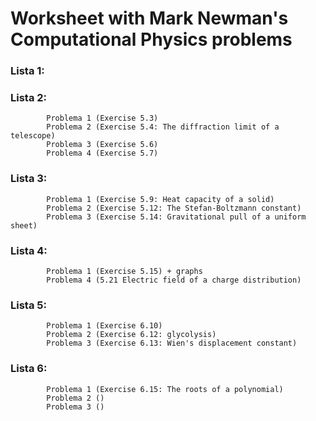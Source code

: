 # Worksheet with Mark Newman's Computational Physics problems
  ### Lista 1:
  ### Lista 2:
            Problema 1 (Exercise 5.3)
            Problema 2 (Exercise 5.4: The diffraction limit of a telescope)
            Problema 3 (Exercise 5.6)
            Problema 4 (Exercise 5.7)
            
  ### Lista 3: 
            Problema 1 (Exercise 5.9: Heat capacity of a solid)
            Problema 2 (Exercise 5.12: The Stefan-Boltzmann constant)
            Problema 3 (Exercise 5.14: Gravitational pull of a uniform sheet)
  ### Lista 4:
            Problema 1 (Exercise 5.15) + graphs
            Problema 4 (5.21 Electric field of a charge distribution)
  ### Lista 5: 
            Problema 1 (Exercise 6.10)
            Problema 2 (Exercise 6.12: glycolysis)
            Problema 3 (Exercise 6.13: Wien's displacement constant)
  ### Lista 6:
            Problema 1 (Exercise 6.15: The roots of a polynomial)
            Problema 2 ()
            Problema 3 ()
            
